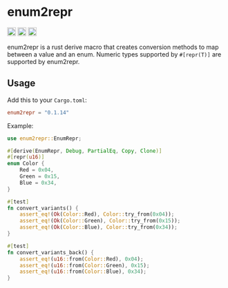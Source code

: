 # enum2repr

[<img alt="github" src="https://img.shields.io/badge/github-matthewjberger/enum2repr-8da0cb?style=for-the-badge&labelColor=555555&logo=github" height="20">](https://github.com/matthewjberger/enum2repr)
[<img alt="crates.io" src="https://img.shields.io/crates/v/enum2repr.svg?style=for-the-badge&color=fc8d62&logo=rust" height="20">](https://crates.io/crates/enum2repr)
[<img alt="docs.rs" src="https://img.shields.io/badge/docs.rs-enum2repr-66c2a5?style=for-the-badge&labelColor=555555&logo=docs.rs" height="20">](https://docs.rs/enum2repr)

enum2repr is a rust derive macro that creates conversion methods to map between a value and an enum. 
Numeric types supported by `#[repr(T)]` are supported by enum2repr.

## Usage

Add this to your `Cargo.toml`:

```toml
enum2repr = "0.1.14"
```

Example:

```rust
use enum2repr::EnumRepr;

#[derive(EnumRepr, Debug, PartialEq, Copy, Clone)]
#[repr(u16)]
enum Color {
    Red = 0x04,
    Green = 0x15,
    Blue = 0x34,
}

#[test]
fn convert_variants() {
    assert_eq!(Ok(Color::Red), Color::try_from(0x04));
    assert_eq!(Ok(Color::Green), Color::try_from(0x15));
    assert_eq!(Ok(Color::Blue), Color::try_from(0x34));
}

#[test]
fn convert_variants_back() {
    assert_eq!(u16::from(Color::Red), 0x04);
    assert_eq!(u16::from(Color::Green), 0x15);
    assert_eq!(u16::from(Color::Blue), 0x34);
}
```
